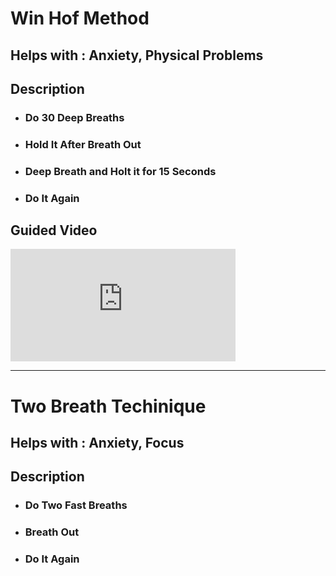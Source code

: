 # Win Hof Method
## Helps with : Anxiety, Physical Problems

## Description 


- ### Do 30 Deep Breaths
- ### Hold It After Breath Out
- ### Deep Breath and Holt it for 15 Seconds
- ### Do It Again



## Guided Video

<iframe width="360" height="180" src="https://www.youtube.com/embed/UJBknAsxfrA" title="Respiração Guiada do Método Wim Hof (3 Rounds em Ritmo Lento)" frameborder="0" allow="accelerometer; autoplay; clipboard-write; encrypted-media; gyroscope; picture-in-picture" allowfullscreen></iframe>

---

# Two Breath Techinique


## Helps with : Anxiety, Focus

## Description 


- ### Do Two Fast Breaths
- ### Breath Out 
- ### Do It Again

